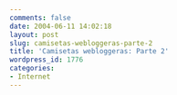 ```yaml
---
comments: false
date: 2004-06-11 14:02:18
layout: post
slug: camisetas-webloggeras-parte-2
title: 'Camisetas webloggeras: Parte 2'
wordpress_id: 1776
categories:
- Internet
---
```


